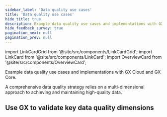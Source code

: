 ```yaml
---
sidebar_label: 'Data quality use cases'
title: 'Data quality use cases'
hide_title: true
description: Example data quality use cases and implementations with GX Cloud and GX OSS.
hide_feedback_survey: true
pagination_next: null
pagination_prev: null
---
```


import LinkCardGrid from '@site/src/components/LinkCardGrid';
import LinkCard from '@site/src/components/LinkCard';
import OverviewCard from '@site/src/components/OverviewCard';

<OverviewCard title={frontMatter.title}>
  Example data quality use cases and implementations with GX Cloud and GX Core.
</OverviewCard>

A comprehensive data quality strategy relies on a multi-dimensional approach to achieving and maintaining high-quality data.


## Use GX to validate key data quality dimensions

<LinkCardGrid>
  <LinkCard topIcon label="Schema" description="Verify that data structure conforms to
established rules." to="/reference/learn/data_quality_use_cases/schema" icon="/img/actions_icon.svg"/>
  <LinkCard topIcon label="Missingness" description="Identify gaps in data to maintain data completeness." to="/reference/learn/data_quality_use_cases/missingness" icon="/img/actions_icon.svg"/>
</LinkCardGrid>